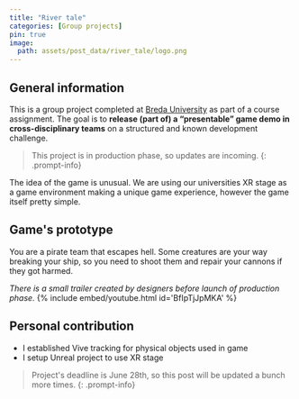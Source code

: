 ```yaml
---
title: "River tale"
categories: [Group projects]
pin: true
image:
  path: assets/post_data/river_tale/logo.png
---
```


## General information

This is a group project completed at [Breda University](https://www.buas.nl/) as part of a course assignment. The goal is to **release (part of) a “presentable” game demo in cross-disciplinary teams** on a structured and known development challenge. 

> This project is in production phase, so updates are incoming.
{: .prompt-info}

The idea of the game is unusual. We are using our universities XR stage as a game environment making a unique game experience, however the game itself pretty simple.

## Game's prototype

You are a pirate team that escapes hell. Some creatures are your way breaking your ship, so you need to shoot them and repair your cannons if they got harmed.

*There is a small trailer created by designers before launch of production phase.*
{% include embed/youtube.html id='BfIpTjJpMKA' %}

## Personal contribution

- I established Vive tracking for physical objects used in game
- I setup Unreal project to use XR stage

> Project's deadline is June 28th, so this post will be updated a bunch more times.
{: .prompt-info}